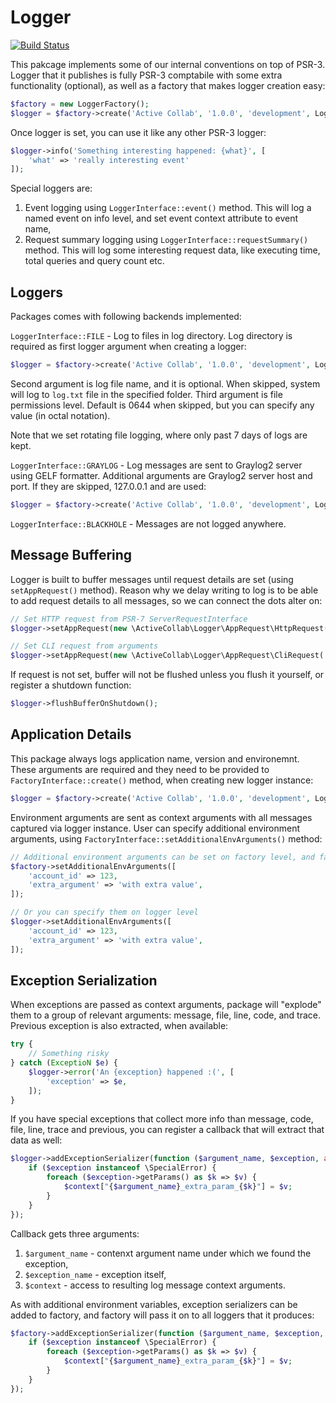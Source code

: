 # Logger

[![Build Status](https://travis-ci.org/activecollab/logger.svg?branch=master)](https://travis-ci.org/activecollab/logger)

This pakcage implements some of our internal conventions on top of PSR-3. Logger that it publishes is fully PSR-3 comptabile with some extra functionality (optional), as well as a factory that makes logger creation easy:
 
```php
$factory = new LoggerFactory();
$logger = $factory->create('Active Collab', '1.0.0', 'development', LoggerInterface::LOG_FOR_DEBUG, LoggerInterface::FILE, '/path/to/logs/dir');
```

Once logger is set, you can use it like any other PSR-3 logger:

```php
$logger->info('Something interesting happened: {what}', [
    'what' => 'really interesting event'
]);
```

Special loggers are:

1. Event logging using `LoggerInterface::event()` method. This will log a named event on info level, and set event context attribute to event name,
1. Request summary logging using `LoggerInterface::requestSummary()` method. This will log some interesting request data, like executing time, total queries and query count etc.

## Loggers

Packages comes with following backends implemented:

`LoggerInterface::FILE` - Log to files in log directory. Log directory is required as first logger argument when creating a logger:

```php
$logger = $factory->create('Active Collab', '1.0.0', 'development', LoggerInterface::LOG_FOR_DEBUG, LoggerInterface::FILE, '/path/to/logs/dir', 'my-awesome-logs.txt', 0777);
```

Second argument is log file name, and it is optional. When skipped, system will log to `log.txt` file in the specified folder.
Third argument is file permissions level. Default is 0644 when skipped, but you can specify any value (in octal notation).

Note that we set rotating file logging, where only past 7 days of logs are kept.

`LoggerInterface::GRAYLOG` - Log messages are sent to Graylog2 server using GELF formatter. Additional arguments are Graylog2 server host and port. If they are skipped, 127.0.0.1 and are used:

```php
$logger = $factory->create('Active Collab', '1.0.0', 'development', LoggerInterface::LOG_FOR_DEBUG, LoggerInterface::GRAYLOG, 'graylog.company.com', 12201);
```

`LoggerInterface::BLACKHOLE` - Messages are not logged anywhere.

## Message Buffering

Logger is built to buffer messages until request details are set (using `setAppRequest()` method). Reason why we delay writing to log is to be able to add request details to all messages, so we can connect the dots alter on:

```php
// Set HTTP request from PSR-7 ServerRequestInterface
$logger->setAppRequest(new \ActiveCollab\Logger\AppRequest\HttpRequest($request));

// Set CLI request from arguments
$logger->setAppRequest(new \ActiveCollab\Logger\AppRequest\CliRequest('session ID', $_SERVER['argv']));
```

If request is not set, buffer will not be flushed unless you flush it yourself, or register a shutdown function:

```php
$logger->flushBufferOnShutdown();
```

## Application Details

This package always logs application name, version and environemnt. These arguments are required and they need to be provided to `FactoryInterface::create()` method, when creating new logger instance:

```php
$logger = $factory->create('Active Collab', '1.0.0', 'development', LoggerInterface::LOG_FOR_DEBUG, LoggerInterface::FILE, '/path/to/logs/dir');
```

Environment arguments are sent as context arguments with all messages captured via logger instance. User can specify additional environment arguments, using `FactoryInterface::setAdditionalEnvArguments()` method:

```php
// Additional environment arguments can be set on factory level, and factory will pass them to all loggers that it produces
$factory->setAdditionalEnvArguments([
    'account_id' => 123,
    'extra_argument' => 'with extra value',
]);

// Or you can specify them on logger level
$logger->setAdditionalEnvArguments([
    'account_id' => 123,
    'extra_argument' => 'with extra value',
]);
```

## Exception Serialization

When exceptions are passed as context arguments, package will "explode" them to a group of relevant arguments: message, file, line, code, and trace. Previous exception is also extracted, when available:

```php
try {
    // Something risky
} catch (ExceptioN $e) {
    $logger->error('An {exception} happened :(', [
        'exception' => $e,
    ]);
}
```

If you have special exceptions that collect more info than message, code, file, line, trace and previous, you can register a callback that will extract that data as well:

```php
$logger->addExceptionSerializer(function ($argument_name, $exception, array &$context) {
    if ($exception instanceof \SpecialError) {
        foreach ($exception->getParams() as $k => $v) {
            $context["{$argument_name}_extra_param_{$k}"] = $v;
        }
    }
});
```

Callback gets three arguments:

1. `$argument_name` - contenxt argument name under which we found the exception,
1. `$exception_name` - exception itself,
1. `$context` - access to resulting log message context arguments.

As with additional environment variables, exception serializers can be added to factory, and factory will pass it on to all loggers that it produces:

```php
$factory->addExceptionSerializer(function ($argument_name, $exception, array &$context) {
    if ($exception instanceof \SpecialError) {
        foreach ($exception->getParams() as $k => $v) {
            $context["{$argument_name}_extra_param_{$k}"] = $v;
        }
    }
});
```
